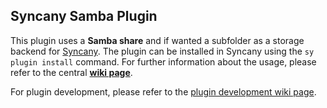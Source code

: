 Syncany Samba Plugin
-------------------
This plugin uses a **Samba share** and if wanted a subfolder as a storage backend for [Syncany](http://www.syncany.org). The plugin can be installed in Syncany using the `sy plugin install` command. For further information about the usage, please refer to the central **[wiki page](https://github.com/syncany/syncany/wiki)**.

For plugin development, please refer to the [plugin development wiki page](https://github.com/syncany/syncany/wiki/Plugin-development).
	
